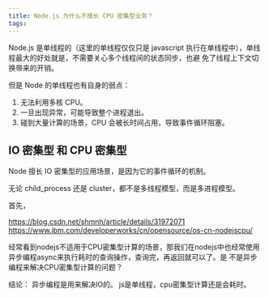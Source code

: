 ```yaml
---
title: Node.js 为什么不擅长 CPU 密集型业务？
tags:
---
```


Node.js 是单线程的（这里的单线程仅仅只是 javascript 执行在单线程中），单线程最大的好处就是，不需要关心多个线程间的状态同步，也避
免了线程上下文切换带来的开销。

但是 Node 的单线程也有自身的弱点：
1. 无法利用多核 CPU。
2. 一旦出现异常，可能导致整个进程退出。
3. 碰到大量计算的场景，CPU 会被长时间占用，导致事件循环阻塞。

## IO 密集型 和 CPU 密集型
Node 擅长 IO 密集型的应用场景，是因为它的事件循环的机制。  

无论 child_process 还是 cluster，都不是多线程模型，而是多进程模型。

首先，

https://blog.csdn.net/shmnh/article/details/31972071
https://www.ibm.com/developerworks/cn/opensource/os-cn-nodejscpu/

经常看到nodejs不适用于CPU密集型计算的场景，那我们在nodejs中也经常使用异步编程async来执行耗时的查询操作，查询完，再返回就可以了。是
不是异步编程来解决CPU密集型计算的问题？

结论：
异步编程是用来解决IO的。
js是单线程，cpu密集型计算还是会耗时。
